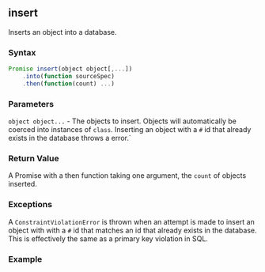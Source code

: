 ## insert 

Inserts an object into a database.

### Syntax

```javascript
Promise insert(object object[,...])
	.into(function sourceSpec)
	.then(function(count) ...)
```

### Parameters

`object object...` - The objects to insert. Objects will automatically be coerced into instances of `class`. Inserting an object with a `#` id that already exists in the database throws a error.`

### Return Value

A Promise with a then function taking one argument, the `count` of objects inserted.

### Exceptions

A `ConstraintViolationError` is thrown when an attempt is made to insert an object with with a `#` id that matches an id that already exists in the database. This is effectively the same as a primary key violation in SQL.

### Example